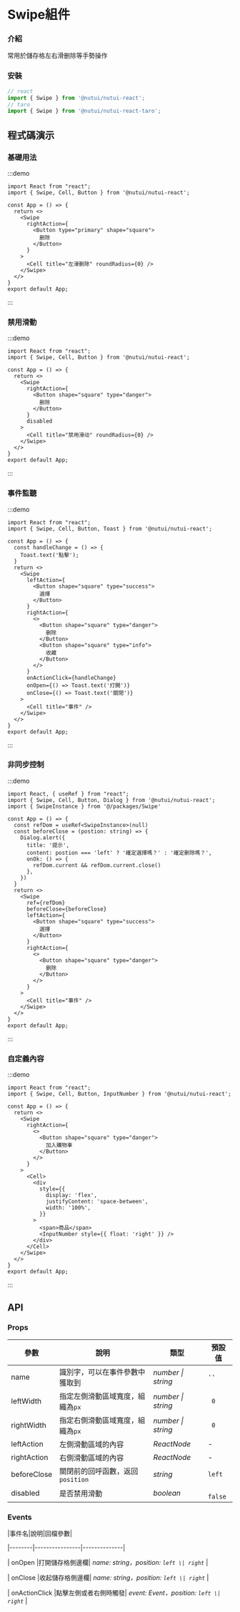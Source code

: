 # Swipe組件

### 介紹

常用於儲存格左右滑删除等手勢操作

### 安裝

```javascript
// react
import { Swipe } from '@nutui/nutui-react';
// taro
import { Swipe } from '@nutui/nutui-react-taro';
```

## 程式碼演示

### 基礎用法

:::demo
```tsx
import React from "react";
import { Swipe, Cell, Button } from '@nutui/nutui-react';

const App = () => {
  return <>
    <Swipe
      rightAction={
        <Button type="primary" shape="square">
          删除
        </Button>
      }
    >
      <Cell title="左滑删除" roundRadius={0} />
    </Swipe>
  </>
}
export default App;
```
:::

### 禁用滑動

:::demo
```tsx
import React from "react";
import { Swipe, Cell, Button } from '@nutui/nutui-react';

const App = () => {
  return <>
    <Swipe
      rightAction={
        <Button shape="square" type="danger">
          删除
        </Button>
      }
      disabled
    >
      <Cell title="禁用滑动" roundRadius={0} />
    </Swipe>
  </>
}
export default App;
```
:::

### 事件監聽

:::demo
```tsx
import React from "react";
import { Swipe, Cell, Button, Toast } from '@nutui/nutui-react';

const App = () => {
  const handleChange = () => {
    Toast.text('點擊');
  }
  return <>
    <Swipe
      leftAction={
        <Button shape="square" type="success">
          選擇
        </Button>
      }
      rightAction={
        <>
          <Button shape="square" type="danger">
            删除
          </Button>
          <Button shape="square" type="info">
            收藏
          </Button>
        </>
      }
      onActionClick={handleChange}
      onOpen={() => Toast.text('打開')}
      onClose={() => Toast.text('關閉')}
    >
      <Cell title="事件" />
    </Swipe>
  </>
}
export default App;
```
:::

### 非同步控制

:::demo
```tsx
import React, { useRef } from "react";
import { Swipe, Cell, Button, Dialog } from '@nutui/nutui-react';
import { SwipeInstance } from '@/packages/Swipe'

const App = () => {
  const refDom = useRef<SwipeInstance>(null)
  const beforeClose = (postion: string) => {
    Dialog.alert({
      title: '提示',
      content: postion === 'left' ? '確定選擇嗎？' : '確定删除嗎？',
      onOk: () => {
        refDom.current && refDom.current.close()
      },
    })
  }
  return <>
    <Swipe
      ref={refDom}
      beforeClose={beforeClose}
      leftAction={
        <Button shape="square" type="success">
          選擇
        </Button>
      }
      rightAction={
        <>
          <Button shape="square" type="danger">
            删除
          </Button>
        </>
      }
    >
      <Cell title="事件" />
    </Swipe>
  </>
}
export default App;
```
:::

### 自定義內容

:::demo
```tsx
import React from "react";
import { Swipe, Cell, Button, InputNumber } from '@nutui/nutui-react';

const App = () => {
  return <>
    <Swipe
      rightAction={
        <>
          <Button shape="square" type="danger">
            加入購物車
          </Button>
        </>
      }
    >
      <Cell>
        <div
          style={{
            display: 'flex',
            justifyContent: 'space-between',
            width: '100%',
          }}
        >
          <span>商品</span>
          <InputNumber style={{ float: 'right' }} />
        </div>
      </Cell>
    </Swipe>
  </>
}
export default App;
```
:::

## API

### Props

|參數|說明|類型|預設值|
|--------------|----------------------------------|--------|------------------|
| name |識別字，可以在事件參數中獲取到| _number \| string_ | `''` |
| leftWidth |指定左側滑動區域寬度，組織為`px` | _number \| string_ | ` 0` |
| rightWidth |指定右側滑動區域寬度，組織為`px` | _number \| string_ | ` 0` |
| leftAction |左側滑動區域的內容| _ReactNode_ | - |
| rightAction |右側滑動區域的內容| _ReactNode_ | - |
| beforeClose |關閉前的回呼函數，返回`position` | _string_ | `left` |
| disabled |是否禁用滑動| _boolean_ | ` false` |

### Events

|事件名|說明|回檔參數|

|--------|----------------|--------------|

| onOpen |打開儲存格側邊欄| _name: string，position: `left \| right`_ |

| onClose |收起儲存格側邊欄| _name: string，position: `left \| right`_ |

| onActionClick |點擊左側或者右側時觸發| _event: Event，position: `left \| right`_ |
